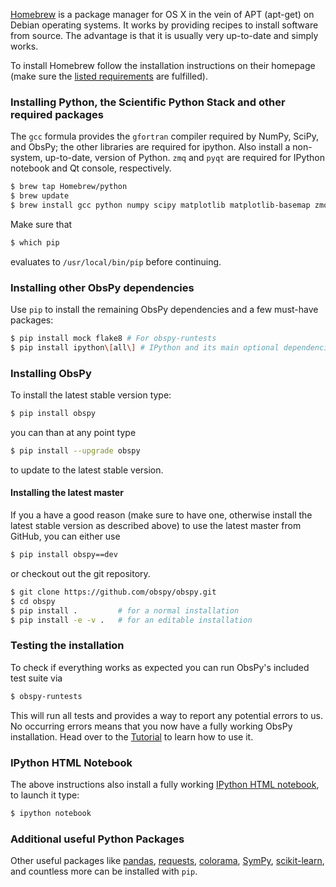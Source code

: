 [Homebrew](http://brew.sh/) is a package manager for OS X in the vein of APT (apt-get) on Debian operating systems. It works by providing recipes to install software from source. The advantage is that it is usually very up-to-date and simply works.

To install Homebrew follow the installation instructions on their homepage (make sure the [listed requirements](https://github.com/Homebrew/homebrew/wiki/Installation#requirements) are fulfilled).

### Installing Python, the Scientific Python Stack and other required packages

The `gcc` formula provides the `gfortran` compiler required by NumPy, SciPy, and ObsPy; the other libraries are required for ipython. Also install a non-system, up-to-date, version of Python. `zmq` and `pyqt` are required for IPython notebook and Qt console, respectively.

```bash
$ brew tap Homebrew/python
$ brew update
$ brew install gcc python numpy scipy matplotlib matplotlib-basemap zmq pyqt
```

Make sure that

```bash
$ which pip
```

evaluates to `/usr/local/bin/pip` before continuing. 

### Installing other ObsPy dependencies

Use `pip` to install the remaining ObsPy dependencies and a few must-have packages:

```bash
$ pip install mock flake8 # For obspy-runtests
$ pip install ipython\[all\] # IPython and its main optional dependencies
```

### Installing ObsPy

To install the latest stable version type:

```bash
$ pip install obspy
```

you can than at any point type

```bash
$ pip install --upgrade obspy
```

to update to the latest stable version.

#### Installing the latest master

If you a have a good reason (make sure to have one, otherwise install the latest stable version as described above) to use the latest master from GitHub, you can either use

```bash
$ pip install obspy==dev
```

or checkout out the git repository.

```bash
$ git clone https://github.com/obspy/obspy.git
$ cd obspy
$ pip install .         # for a normal installation
$ pip install -e -v .   # for an editable installation
```

### Testing the installation

To check if everything works as expected you can run ObsPy's included test suite via

```bash
$ obspy-runtests
```

This will run all tests and provides a way to report any potential errors to us. No occurring errors means that you now have a fully working ObsPy installation. Head over to the [Tutorial](http://docs.obspy.org/tutorial/) to learn how to use it.

### IPython HTML Notebook

The above instructions also install a fully working [IPython HTML notebook](http://ipython.org/notebook.html), to launch it type:

```bash
$ ipython notebook 
```

### Additional useful Python Packages

Other useful packages like [pandas](http://pandas.pydata.org/), [requests](http://docs.python-requests.org/en/latest/), [colorama](https://pypi.python.org/pypi/colorama), [SymPy](http://sympy.org/), [scikit-learn](http://scikit-learn.org/), and countless more can be installed with `pip`.